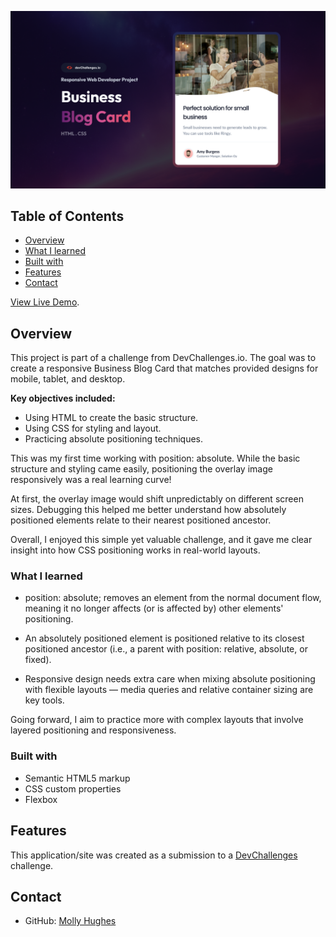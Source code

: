 ![screenshot](thumbnail.jpg)

## Table of Contents

- [Overview](#overview)
- [What I learned](#what-i-learned)
- [Built with](#built-with)
- [Features](#features)
- [Contact](#contact)

[View Live Demo](https://molly-hughes.github.io/devchallenges-business-blog-card/).

## Overview

This project is part of a challenge from DevChallenges.io. The goal was to create a responsive Business Blog Card that matches provided designs for mobile, tablet, and desktop.

**Key objectives included:**

- Using HTML to create the basic structure.
- Using CSS for styling and layout.
- Practicing absolute positioning techniques.

This was my first time working with position: absolute. While the basic structure and styling came easily, positioning the overlay image responsively was a real learning curve!

At first, the overlay image would shift unpredictably on different screen sizes. Debugging this helped me better understand how absolutely positioned elements relate to their nearest positioned ancestor.

Overall, I enjoyed this simple yet valuable challenge, and it gave me clear insight into how CSS positioning works in real-world layouts.

### What I learned

- position: absolute; removes an element from the normal document flow, meaning it no longer affects (or is affected by) other elements' positioning.

- An absolutely positioned element is positioned relative to its closest positioned ancestor (i.e., a parent with position: relative, absolute, or fixed).

- Responsive design needs extra care when mixing absolute positioning with flexible layouts — media queries and relative container sizing are key tools.

Going forward, I aim to practice more with complex layouts that involve layered positioning and responsiveness.

### Built with

- Semantic HTML5 markup
- CSS custom properties
- Flexbox

## Features

This application/site was created as a submission to a [DevChallenges](https://devchallenges.io/challenges-dashboard) challenge.

## Contact

- GitHub: [Molly Hughes](https://github.com/Molly-Hughes)

